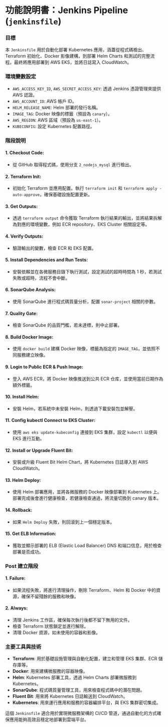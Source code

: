 # 功能說明書：Jenkins Pipeline (`jenkinsfile`)

### 目標

本 `Jenkinsfile` 用於自動化部署 Kubernetes 應用，涵蓋從程式碼檢出、Terraform 初始化、Docker 影像建構，到部署 Helm Charts 和測試的完整流程。最終將應用部署到 AWS EKS，並將日誌寫入 CloudWatch。

### 環境變數設定

- `AWS_ACCESS_KEY_ID`, `AWS_SECRET_ACCESS_KEY`: 透過 Jenkins 憑證管理來提供 AWS 認證。
- `AWS_ACCOUNT_ID`: AWS 帳戶 ID。
- `HELM_RELEASE_NAME`: Helm 部署的發行名稱。
- `IMAGE_TAG`: Docker 映像的標籤（預設為 `canary`）。
- `AWS_REGION`: AWS 區域（預設為 `us-east-1`）。
- `KUBECONFIG`: 設定 Kubernetes 配置路徑。

### 階段說明

#### 1. **Checkout Code**:
   - 從 GitHub 取得程式碼，使用分支 `2_nodejs_mysql` 進行檢出。

#### 2. **Terraform Init**:
   - 初始化 Terraform 並應用配置。執行 `terraform init` 和 `terraform apply -auto-approve`，確保基礎設施配置更新。

#### 3. **Get Outputs**:
   - 透過 `terraform output` 命令獲取 Terraform 執行結果的輸出，並將結果拆解為對應的環境變數，例如 ECR repository、EKS Cluster 相關設定等。

#### 4. **Verify Outputs**:
   - 驗證輸出的變數，檢查 ECR 和 EKS 配置。

#### 5. **Install Dependencies and Run Tests**:
   - 安裝依賴並在各微服務目錄下執行測試，設定測試的超時時間為 1 秒，若測試失敗或超時，流程不會中斷。

#### 6. **SonarQube Analysis**:
   - 使用 SonarQube 進行程式碼質量分析，配置 `sonar-project` 相關的參數。

#### 7. **Quality Gate**:
   - 檢查 SonarQube 的品質門檻，若未達標，則中止部署。

#### 8. **Build Docker Image**:
   - 使用 `docker build` 建構 Docker 映像，標籤為指定的 `IMAGE_TAG`，並依照不同服務建立映像。

#### 9. **Login to Public ECR & Push Image**:
   - 登入 AWS ECR，將 Docker 映像推送到公共 ECR 仓库，並使用當前日期作為額外標籤。

#### 10. **Install Helm**:
   - 安裝 Helm，若系統中未安裝 Helm，則透過下載安裝包並解壓。

#### 11. **Config kubectl Connect to EKS Cluster**:
   - 使用 `aws eks update-kubeconfig` 連接到 EKS 集群，設定 `kubectl` 以便與 EKS 進行互動。

#### 12. **Install or Upgrade Fluent Bit**:
   - 安裝或升級 Fluent Bit Helm Chart，將 Kubernetes 日誌導入到 AWS CloudWatch。

#### 13. **Helm Deploy**:
   - 使用 Helm 部署應用，並將各微服務的 Docker 映像部署到 Kubernetes 上。部署完成後會進行健康檢查，若健康檢查通過，將流量切換到 canary 版本。

#### 14. **Rollback**:
   - 如果 `Helm Deploy` 失敗，則回滾到上一個穩定版本。

#### 15. **Get ELB Information**:
   - 獲取並顯示部署的 ELB (Elastic Load Balancer) DNS 和端口信息，用於檢查部署是否成功。

### Post 建立階段

#### 1. **Failure**:
   - 如果流程失敗，將進行清理操作，刪除 Terraform、Helm 和 Docker 中的資源，確保不留殘餘的服務和映像。

#### 2. **Always**:
   - 清理 Jenkins 工作區，確保每次執行後都不留下無用的文件。
   - 檢查 Terraform 狀態鎖定並進行解除。
   - 清理 Docker 資源，如未使用的容器和影像。

### 主要工具與技術

- **Terraform**: 用於基礎設施管理與自動化配置，建立和管理 EKS 集群、ECR 儲存庫等。
- **Docker**: 用來建構微服務的容器映像。
- **Helm**: Kubernetes 部署工具，透過 Helm Charts 部署微服務到 Kubernetes。
- **SonarQube**: 程式碼質量管理工具，用來檢查程式碼中的潛在問題。
- **Fluent Bit**: 用來將 Kubernetes 日誌輸送到 CloudWatch。
- **Kubernetes**: 用來運行應用和服務的容器編排平台，與 EKS 集群密切集成。

這個 `Jenkinsfile` 適合用於實現微服務架構的 CI/CD 管道，通過自動化的方式確保應用能夠高效且穩定地部署到雲端平台。
